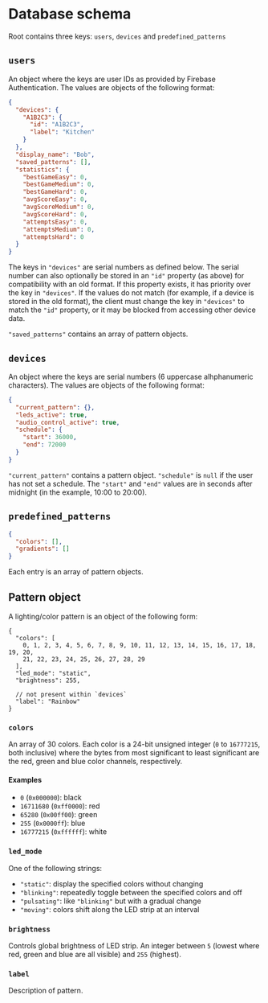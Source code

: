 # Database schema

Root contains three keys: `users`, `devices` and `predefined_patterns`

## `users`

An object where the keys are user IDs as provided by Firebase Authentication. The values are objects of the following format:

```json
{
  "devices": {
    "A1B2C3": {
      "id": "A1B2C3",
      "label": "Kitchen"
    }
  },
  "display_name": "Bob",
  "saved_patterns": [],
  "statistics": {
    "bestGameEasy": 0,
    "bestGameMedium": 0,
    "bestGameHard": 0,
    "avgScoreEasy": 0,
    "avgScoreMedium": 0,
    "avgScoreHard": 0,
    "attemptsEasy": 0,
    "attemptsMedium": 0,
    "attemptsHard": 0
  }
}
```

The keys in `"devices"` are serial numbers as defined below. The serial number can also optionally be stored in an `"id"` property (as above) for compatibility with an old format. If this property exists, it has priority over the key in `"devices"`. If the values do not match (for example, if a device is stored in the old format), the client must change the key in `"devices"` to match the `"id"` property, or it may be blocked from accessing other device data.

`"saved_patterns"` contains an array of pattern objects.

## `devices`

An object where the keys are serial numbers (6 uppercase alhphanumeric characters). The values are objects of the following format:

```json
{
  "current_pattern": {},
  "leds_active": true,
  "audio_control_active": true,
  "schedule": {
    "start": 36000,
    "end": 72000
  }
}
```

`"current_pattern"` contains a pattern object. `"schedule"` is `null` if the user has not set a schedule. The `"start"` and `"end"` values are in seconds after midnight (in the example, 10:00 to 20:00).

## `predefined_patterns`

```json
{
  "colors": [],
  "gradients": []
}
```

Each entry is an array of pattern objects.

## Pattern object

A lighting/color pattern is an object of the following form:

```jsonc
{
  "colors": [
    0, 1, 2, 3, 4, 5, 6, 7, 8, 9, 10, 11, 12, 13, 14, 15, 16, 17, 18, 19, 20,
    21, 22, 23, 24, 25, 26, 27, 28, 29
  ],
  "led_mode": "static",
  "brightness": 255,

  // not present within `devices`
  "label": "Rainbow"
}
```

### `colors`

An array of 30 colors. Each color is a 24-bit unsigned integer (`0` to `16777215`, both inclusive) where the bytes from most significant to least significant are the red, green and blue color channels, respectively.

#### Examples

- `0` (`0x000000`): black
- `16711680` (`0xff0000`): red
- `65280` (`0x00ff00`): green
- `255` (`0x0000ff`): blue
- `16777215` (`0xffffff`): white

### `led_mode`

One of the following strings:

- `"static"`: display the specified colors without changing
- `"blinking"`: repeatedly toggle between the specified colors and off
- `"pulsating"`: like `"blinking"` but with a gradual change
- `"moving"`: colors shift along the LED strip at an interval

### `brightness`

Controls global brightness of LED strip. An integer between `5` (lowest where red, green and blue are all visible) and `255` (highest).

### `label`

Description of pattern.
